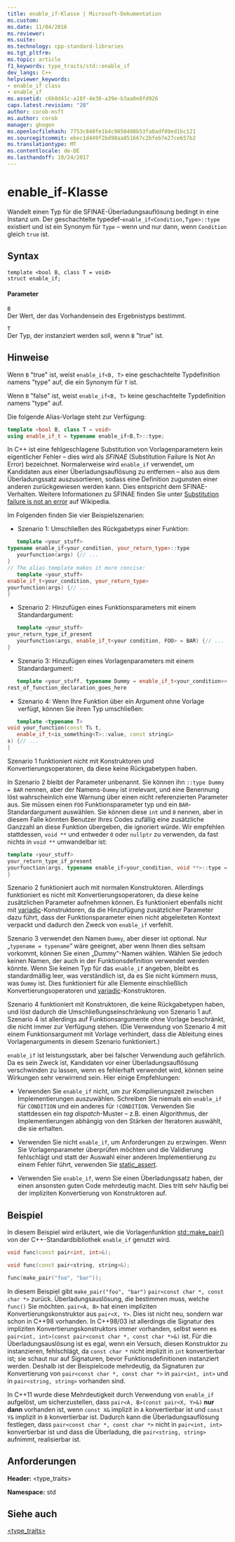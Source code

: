 ```yaml
---
title: enable_if-Klasse | Microsoft-Dokumentation
ms.custom: 
ms.date: 11/04/2016
ms.reviewer: 
ms.suite: 
ms.technology: cpp-standard-libraries
ms.tgt_pltfrm: 
ms.topic: article
f1_keywords: type_traits/std::enable_if
dev_langs: C++
helpviewer_keywords:
- enable_if class
- enable_if
ms.assetid: c6b8d41c-a18f-4e30-a39e-b3aa0e8fd926
caps.latest.revision: "28"
author: corob-msft
ms.author: corob
manager: ghogen
ms.openlocfilehash: 7753c840fe1b4c9850408b53fa0adf09ed1bc121
ms.sourcegitcommit: ebec1d449f2bd98aa851667c2bfeb7e27ce657b2
ms.translationtype: MT
ms.contentlocale: de-DE
ms.lasthandoff: 10/24/2017
---
```

# <a name="enableif-class"></a>enable_if-Klasse
Wandelt einen Typ für die SFINAE-Überladungsauflösung bedingt in eine Instanz um. Der geschachtelte typedef-`enable_if<Condition,Type>::type` existiert und ist ein Synonym für `Type` – wenn und nur dann, wenn `Condition` gleich `true` ist.  
  
## <a name="syntax"></a>Syntax  
  
```
template <bool B, class T = void>
struct enable_if;
```  
  
#### <a name="parameters"></a>Parameter  
 `B`  
 Der Wert, der das Vorhandensein des Ergebnistyps bestimmt.  
  
 `T`  
 Der Typ, der instanziert werden soll, wenn `B` "true" ist.  
  
## <a name="remarks"></a>Hinweise  
 Wenn `B` "true" ist, weist `enable_if<B, T>` eine geschachtelte Typdefinition namens "type" auf, die ein Synonym für `T` ist.  
  
 Wenn `B` "false" ist, weist `enable_if<B, T>` keine geschachtelte Typdefinition namens "type" auf.  
  
 Die folgende Alias-Vorlage steht zur Verfügung:  
  
```cpp  
template <bool B, class T = void>
using enable_if_t = typename enable_if<B,T>::type;
```  
  
 In C++ ist eine fehlgeschlagene Substitution von Vorlagenparametern kein eigentlicher Fehler – dies wird als *SFINAE* (Substitution Failure Is Not An Error) bezeichnet. Normalerweise wird `enable_if` verwendet, um Kandidaten aus einer Überladungsauflösung zu entfernen – also aus dem Überladungssatz auszusortieren, sodass eine Definition zugunsten einer anderen zurückgewiesen werden kann. Dies entspricht dem SFINAE-Verhalten. Weitere Informationen zu SFINAE finden Sie unter [Substitution failure is not an error](http://go.microsoft.com/fwlink/LinkId=394798) auf Wikipedia.  
  
 Im Folgenden finden Sie vier Beispielszenarien:  
  
-   Szenario 1: Umschließen des Rückgabetyps einer Funktion:  
  
 ```cpp  
    template <your_stuff>  
typename enable_if<your_condition, your_return_type>::type
    yourfunction(args) {// ...
 }
// The alias template makes it more concise:
    template <your_stuff>  
enable_if_t<your_condition, your_return_type>  
yourfunction(args) {// ...
 }
```  
  
-   Szenario 2: Hinzufügen eines Funktionsparameters mit einem Standardargument:  
  
 ```cpp  
    template <your_stuff>  
your_return_type_if_present
    yourfunction(args, enable_if_t<your condition, FOO> = BAR) {// ...
 }
```  
  
-   Szenario 3: Hinzufügen eines Vorlagenparameters mit einem Standardargument:  
  
 ```cpp  
    template <your_stuff, typename Dummy = enable_if_t<your_condition>>  
rest_of_function_declaration_goes_here
```  
  
-   Szenario 4: Wenn Ihre Funktion über ein Argument ohne Vorlage verfügt, können Sie ihren Typ umschließen:  
  
 ```cpp  
    template <typename T>  
void your_function(const T& t,
    enable_if_t<is_something<T>::value, const string&>  
s) {// ...
 }
```  
  
 Szenario 1 funktioniert nicht mit Konstruktoren und Konvertierungsoperatoren, da diese keine Rückgabetypen haben.  
  
 In Szenario 2 bleibt der Parameter unbenannt. Sie können ihn `::type Dummy = BAR` nennen, aber der Namens-`Dummy` ist irrelevant, und eine Benennung löst wahrscheinlich eine Warnung über einen nicht referenzierten Parameter aus. Sie müssen einen `FOO` Funktionsparameter typ und ein `BAR`-Standardargument auswählen.  Sie können diese `int` und `0` nennen, aber in diesem Falle könnten Benutzer Ihres Codes zufällig eine zusätzliche Ganzzahl an diese Funktion übergeben, die ignoriert würde. Wir empfehlen stattdessen, `void **` und entweder `0` oder `nullptr` zu verwenden, da fast nichts in `void **` umwandelbar ist:  
  
```cpp  
template <your_stuff>  
your_return_type_if_present
yourfunction(args, typename enable_if<your_condition, void **>::type = nullptr) {// ...
}
```  
  
 Szenario 2 funktioniert auch mit normalen Konstruktoren.  Allerdings funktioniert es nicht mit Konvertierungsoperatoren, da diese keine zusätzlichen Parameter aufnehmen können.  Es funktioniert ebenfalls nicht mit [variadic](../cpp/ellipses-and-variadic-templates.md)-Konstruktoren, da die Hinzufügung zusätzlicher Parameter dazu führt, dass der Funktionsparameter einen nicht abgeleiteten Kontext verpackt und dadurch den Zweck von `enable_if` verfehlt.  
  
 Szenario 3 verwendet den Namen `Dummy`, aber dieser ist optional. Nur „`typename = typename`“ wäre geeignet, aber wenn Ihnen dies seltsam vorkommt, können Sie einen „Dummy“-Namen wählen. Wählen Sie jedoch keinen Namen, der auch in der Funktionsdefinition verwendet werden könnte. Wenn Sie keinen Typ für das `enable_if` angeben, bleibt es standardmäßig leer, was verständlich ist, da es Sie nicht kümmern muss, was `Dummy` ist. Dies funktioniert für alle Elemente einschließlich Konvertierungsoperatoren und [variadic](../cpp/ellipses-and-variadic-templates.md)-Konstruktoren.  
  
 Szenario 4 funktioniert mit Konstruktoren, die keine Rückgabetypen haben, und löst dadurch die Umschließungseinschränkung von Szenario 1 auf.  Szenario 4 ist allerdings auf Funktionsargumente ohne Vorlage beschränkt, die nicht immer zur Verfügung stehen.  (Die Verwendung von Szenario 4 mit einem Funktionsargument mit Vorlage verhindert, dass die Ableitung eines Vorlagenarguments in diesem Szenario funktioniert.)  
  
 `enable_if` ist leistungsstark, aber bei falscher Verwendung auch gefährlich.  Da es sein Zweck ist, Kandidaten vor einer Überladungsauflösung verschwinden zu lassen, wenn es fehlerhaft verwendet wird, können seine Wirkungen sehr verwirrend sein.  Hier einige Empfehlungen:  
  
-   Verwenden Sie `enable_if` nicht, um zur Kompilierungszeit zwischen Implementierungen auszuwählen. Schreiben Sie niemals ein `enable_if` für `CONDITION` und ein anderes für `!CONDITION`.  Verwenden Sie stattdessen ein *tag dispatch*-Muster – z.B. einen Algorithmus, der Implementierungen abhängig von den Stärken der Iteratoren auswählt, die sie erhalten.  
  
-   Verwenden Sie nicht `enable_if`, um Anforderungen zu erzwingen.  Wenn Sie Vorlagenparameter überprüfen möchten und die Validierung fehlschlägt und statt der Auswahl einer anderen Implementierung zu einem Fehler führt, verwenden Sie [static_assert](../cpp/static-assert.md).  
  
-   Verwenden Sie `enable_if`, wenn Sie einen Überladungssatz haben, der einen ansonsten guten Code mehrdeutig macht.  Dies tritt sehr häufig bei der impliziten Konvertierung von Konstruktoren auf.  
  
## <a name="example"></a>Beispiel  
 In diesem Beispiel wird erläutert, wie die Vorlagenfunktion [std::make_pair()](../standard-library/utility-functions.md#make_pair) von der C++-Standardbibliothek `enable_if` genutzt wird.  
  
```cpp  
void func(const pair<int, int>&);

void func(const pair<string, string>&);

func(make_pair("foo", "bar"));
```  
  
  In diesem Beispiel gibt `make_pair("foo", "bar")` `pair<const char *, const char *>` zurück. Überladungsauslösung, die bestimmen muss, welche `func()` Sie möchten. `pair<A, B>` hat einen impliziten Konvertierungskonstruktor aus `pair<X, Y>`.  Dies ist nicht neu, sondern war schon in C++98 vorhanden. In C++98/03 ist allerdings die Signatur des impliziten Konvertierungskonstruktors immer vorhanden, selbst wenn es `pair<int, int>(const pair<const char *, const char *>&)` ist.  Für die Überladungsauslösung ist es egal, wenn ein Versuch, diesen Konstruktor zu instanzieren, fehlschlägt, da `const char *` nicht implizit in `int` konvertierbar ist; sie schaut nur auf Signaturen, bevor Funktionsdefinitionen instanziert werden.  Deshalb ist der Beispielcode mehrdeutig, da Signaturen zur Konvertierung von `pair<const char *, const char *>` in `pair<int, int>` und in `pair<string, string>` vorhanden sind.  
  
 In C++11 wurde diese Mehrdeutigkeit durch Verwendung von `enable_if` aufgelöst, um sicherzustellen, dass `pair<A, B>(const pair<X, Y>&)` **nur dann** vorhanden ist, wenn `const X&` implizit in `A` konvertierbar ist und `const Y&` implizit in `B` konvertierbar ist.  Dadurch kann die Überladungsauflösung festlegen, dass `pair<const char *, const char *>` nicht in `pair<int, int>` konvertierbar ist und dass die Überladung, die `pair<string, string>` aufnimmt, realisierbar ist.  
  
## <a name="requirements"></a>Anforderungen  
 **Header:** \<type_traits>  
  
 **Namespace:** std  
  
## <a name="see-also"></a>Siehe auch  
 [<type_traits>](../standard-library/type-traits.md)



